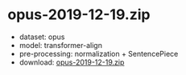 # opus-2019-12-19.zip

* dataset: opus
* model: transformer-align
* pre-processing: normalization + SentencePiece
* download: [opus-2019-12-19.zip](https://object.pouta.csc.fi/OPUS-MT-dev/ngl-en/opus-2019-12-19.zip)

